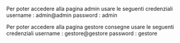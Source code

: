 Per poter accedere alla pagina admin usare le seguenti credenziali
username : admin@admin
password : admin


Per poter accedere alla pagina gestore consegne usare le seguenti credenziali
username : gestore@gestore
password : gestore

